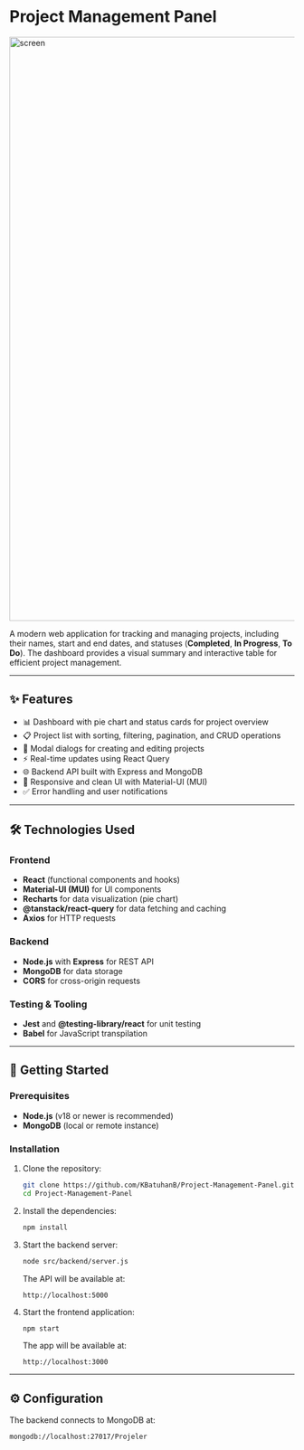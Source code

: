 # Project Management Panel
<img width="1842" height="1033" alt="screen" src="https://github.com/user-attachments/assets/09783eca-a666-41d1-9907-51e6ac604022" />

A modern web application for tracking and managing projects, including their names, start and end dates, and statuses (**Completed**, **In Progress**, **To Do**). The dashboard provides a visual summary and interactive table for efficient project management.

---

## ✨ Features
- 📊 Dashboard with pie chart and status cards for project overview  
- 📋 Project list with sorting, filtering, pagination, and CRUD operations  
- 📝 Modal dialogs for creating and editing projects  
- ⚡ Real-time updates using React Query  
- 🌐 Backend API built with Express and MongoDB  
- 🎨 Responsive and clean UI with Material-UI (MUI)  
- ✅ Error handling and user notifications  

---

## 🛠️ Technologies Used

### Frontend
- **React** (functional components and hooks)  
- **Material-UI (MUI)** for UI components  
- **Recharts** for data visualization (pie chart)  
- **@tanstack/react-query** for data fetching and caching  
- **Axios** for HTTP requests  

### Backend
- **Node.js** with **Express** for REST API  
- **MongoDB** for data storage  
- **CORS** for cross-origin requests  

### Testing & Tooling
- **Jest** and **@testing-library/react** for unit testing  
- **Babel** for JavaScript transpilation  

---

## 🚀 Getting Started

### Prerequisites
- **Node.js** (v18 or newer is recommended)  
- **MongoDB** (local or remote instance)  

### Installation

1. Clone the repository:
    ```bash
    git clone https://github.com/KBatuhanB/Project-Management-Panel.git
    cd Project-Management-Panel
    ```

2. Install the dependencies:
    ```bash
    npm install
    ```

3. Start the backend server:
    ```bash
    node src/backend/server.js
    ```
    The API will be available at:  
    ```text
    http://localhost:5000
    ```

4. Start the frontend application:
    ```bash
    npm start
    ```
    The app will be available at:  
    ```text
    http://localhost:3000
    ```

---

## ⚙️ Configuration
The backend connects to MongoDB at:  
```text
mongodb://localhost:27017/Projeler
